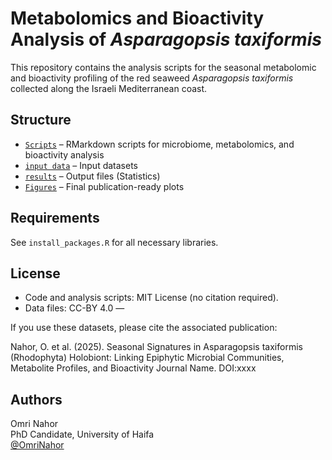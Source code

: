 # Metabolomics and Bioactivity Analysis of *Asparagopsis taxiformis*

This repository contains the analysis scripts for the seasonal metabolomic and bioactivity profiling of the red seaweed *Asparagopsis taxiformis* collected along the Israeli Mediterranean coast.

## Structure

- [`Scripts`](https://github.com/onahor27/Seasonal_Signatures_Asparagopsis_taxiformis/tree/main/Scripts) – RMarkdown scripts for microbiome, metabolomics, and bioactivity analysis
- [`input data`](https://github.com/onahor27/Seasonal_Signatures_Asparagopsis_taxiformis/tree/main/input%20data) – Input datasets
- [`results`](https://github.com/onahor27/Seasonal_Signatures_Asparagopsis_taxiformis/tree/main/results) – Output files (Statistics)
- [`Figures`](https://github.com/onahor27/Seasonal_Signatures_Asparagopsis_taxiformis/tree/main/Figures) – Final publication-ready plots

## Requirements

See `install_packages.R` for all necessary libraries.

## License


- Code and analysis scripts: MIT License (no citation required).
- Data files: CC-BY 4.0 —

If you use these datasets, please cite the associated publication:

Nahor, O. et al. (2025). Seasonal Signatures in Asparagopsis taxiformis (Rhodophyta) Holobiont: Linking Epiphytic Microbial Communities, Metabolite Profiles, and Bioactivity Journal Name. DOI:xxxx

## Authors

Omri Nahor  
PhD Candidate, University of Haifa  
[@OmriNahor](https://github.com/onahor27)

